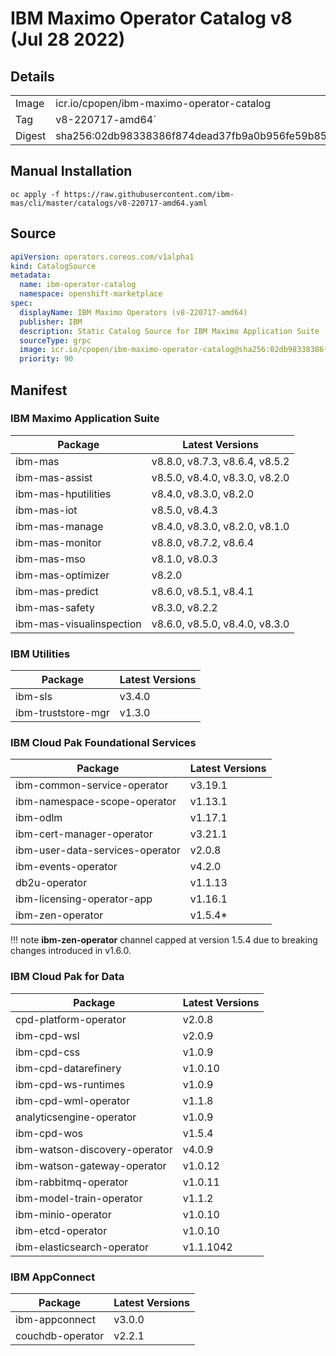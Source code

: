 IBM Maximo Operator Catalog v8 (Jul 28 2022)
===============================================================================

Details
-------------------------------------------------------------------------------

<table>
  <tr><td>Image</td><td>icr.io/cpopen/ibm-maximo-operator-catalog</tr></tr>
  <tr><td>Tag</td><td>v8-220717-amd64`</tr></tr>
  <tr><td>Digest</td><td>sha256:02db98338386f874dead37fb9a0b956fe59b851db09440e5523b634f7341e4bf`</tr></tr>
</table>


Manual Installation
-------------------------------------------------------------------------------
`oc apply -f https://raw.githubusercontent.com/ibm-mas/cli/master/catalogs/v8-220717-amd64.yaml`


Source
-------------------------------------------------------------------------------
```yaml
apiVersion: operators.coreos.com/v1alpha1
kind: CatalogSource
metadata:
  name: ibm-operator-catalog
  namespace: openshift-marketplace
spec:
  displayName: IBM Maximo Operators (v8-220717-amd64)
  publisher: IBM
  description: Static Catalog Source for IBM Maximo Application Suite
  sourceType: grpc
  image: icr.io/cpopen/ibm-maximo-operator-catalog@sha256:02db98338386f874dead37fb9a0b956fe59b851db09440e5523b634f7341e4bf
  priority: 90
```


Manifest
-------------------------------------------------------------------------------
### IBM Maximo Application Suite
| Package                  | Latest Versions                |
| ------------------------ | ------------------------------ |
| ibm-mas                  | v8.8.0, v8.7.3, v8.6.4, v8.5.2 |
| ibm-mas-assist           | v8.5.0, v8.4.0, v8.3.0, v8.2.0 |
| ibm-mas-hputilities      | v8.4.0, v8.3.0, v8.2.0         |
| ibm-mas-iot              | v8.5.0, v8.4.3                 |
| ibm-mas-manage           | v8.4.0, v8.3.0, v8.2.0, v8.1.0 |
| ibm-mas-monitor          | v8.8.0, v8.7.2, v8.6.4         |
| ibm-mas-mso              | v8.1.0, v8.0.3                 |
| ibm-mas-optimizer        | v8.2.0                         |
| ibm-mas-predict          | v8.6.0, v8.5.1, v8.4.1         |
| ibm-mas-safety           | v8.3.0, v8.2.2                 |
| ibm-mas-visualinspection | v8.6.0, v8.5.0, v8.4.0, v8.3.0 |

### IBM Utilities
| Package                  | Latest Versions |
| ------------------------ | --------------- |
| ibm-sls                  | v3.4.0          |
| ibm-truststore-mgr       | v1.3.0          |

### IBM Cloud Pak Foundational Services
| Package                         | Latest Versions |
| ------------------------------- | --------------- |
| ibm-common-service-operator     | v3.19.1         |
| ibm-namespace-scope-operator    | v1.13.1         |
| ibm-odlm                        | v1.17.1         |
| ibm-cert-manager-operator       | v3.21.1         |
| ibm-user-data-services-operator | v2.0.8          |
| ibm-events-operator             | v4.2.0          |
| db2u-operator                   | v1.1.13         |
| ibm-licensing-operator-app      | v1.16.1         |
| ibm-zen-operator                | v1.5.4*         |

!!! note
    **ibm-zen-operator** channel capped at version 1.5.4 due to breaking changes introduced in v1.6.0.

### IBM Cloud Pak for Data
| Package                       | Latest Versions |
| ----------------------------- | --------------- |
| cpd-platform-operator         | v2.0.8          |
| ibm-cpd-wsl                   | v2.0.9          |
| ibm-cpd-css                   | v1.0.9          |
| ibm-cpd-datarefinery          | v1.0.10         |
| ibm-cpd-ws-runtimes           | v1.0.9          |
| ibm-cpd-wml-operator          | v1.1.8          |
| analyticsengine-operator      | v1.0.9          |
| ibm-cpd-wos                   | v1.5.4          |
| ibm-watson-discovery-operator | v4.0.9          |
| ibm-watson-gateway-operator   | v1.0.12         |
| ibm-rabbitmq-operator         | v1.0.11         |
| ibm-model-train-operator      | v1.1.2          |
| ibm-minio-operator            | v1.0.10         |
| ibm-etcd-operator             | v1.0.10         |
| ibm-elasticsearch-operator    | v1.1.1042       |

### IBM AppConnect
| Package                  | Latest Versions |
| ------------------------ | --------------- |
| ibm-appconnect           | v3.0.0          |
| couchdb-operator         | v2.2.1          |
